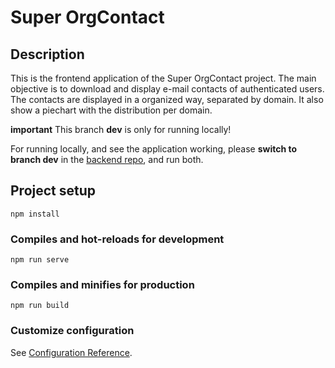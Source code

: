 # Super OrgContact

## Description

This is the frontend application of the Super OrgContact project. The main objective is to download and display e-mail contacts of authenticated users. The contacts are displayed in a organized way, separated by domain. It also show a piechart with the distribution per domain.

**important** This branch **dev** is only for running locally!

For running locally, and see the application working, please **switch to branch dev** in the [backend repo](https://github.com/MCoelho222/super-orgcontact), and run both.

## Project setup
```
npm install
```

### Compiles and hot-reloads for development
```
npm run serve
```

### Compiles and minifies for production
```
npm run build
```
### Customize configuration
See [Configuration Reference](https://cli.vuejs.org/config/).

